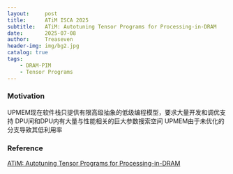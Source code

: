```yaml
---
layout:     post
title:      ATiM ISCA 2025
subtitle:   ATiM: Autotuning Tensor Programs for Processing-in-DRAM
date:       2025-07-08
author:     Treaseven
header-img: img/bg2.jpg
catalog: true
tags:
    - DRAM-PIM
    - Tensor Programs
---
```


### Motivation
UPMEM现在软件栈只提供有限高级抽象的低级编程模型，要求大量开发和调优支持
DPU间和DPU内有大量与性能相关的巨大参数搜索空间
UPMEM由于未优化的分支导致其低利用率









### Reference
[ATiM: Autotuning Tensor Programs for Processing-in-DRAM](https://dl.acm.org/doi/pdf/10.1145/3695053.3731096)